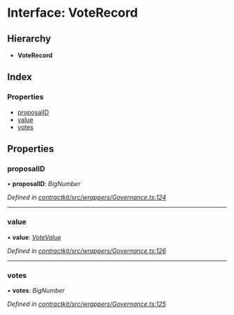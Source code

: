 # Interface: VoteRecord

## Hierarchy

* **VoteRecord**

## Index

### Properties

* [proposalID](_wrappers_governance_.voterecord.md#proposalid)
* [value](_wrappers_governance_.voterecord.md#value)
* [votes](_wrappers_governance_.voterecord.md#votes)

## Properties

###  proposalID

• **proposalID**: *BigNumber*

*Defined in [contractkit/src/wrappers/Governance.ts:124](https://github.com/medhak1/celo-monorepo/blob/master/packages/sdk/contractkit/src/wrappers/Governance.ts#L124)*

___

###  value

• **value**: *[VoteValue](../enums/_wrappers_governance_.votevalue.md)*

*Defined in [contractkit/src/wrappers/Governance.ts:126](https://github.com/medhak1/celo-monorepo/blob/master/packages/sdk/contractkit/src/wrappers/Governance.ts#L126)*

___

###  votes

• **votes**: *BigNumber*

*Defined in [contractkit/src/wrappers/Governance.ts:125](https://github.com/medhak1/celo-monorepo/blob/master/packages/sdk/contractkit/src/wrappers/Governance.ts#L125)*

